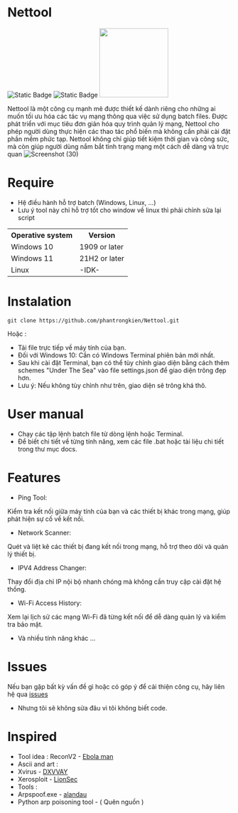 # Nettool
![Static Badge](https://img.shields.io/badge/Nettool-Versions_2.1-green) ![Static Badge](https://img.shields.io/badge/Supported_OS-Windows-orange) 
<img src="https://img.shields.io/badge/Creator-Amsosc@re-blue?style=plastic&logo=github" width="155">

Nettool là một công cụ mạnh mẽ được thiết kế dành riêng cho những ai muốn tối ưu hóa các tác vụ mạng thông qua việc sử dụng batch files. Được phát triển với mục tiêu đơn giản hóa quy trình quản lý mạng, Nettool cho phép người dùng thực hiện các thao tác phổ biến mà không cần phải cài đặt phần mềm phức tạp.
Nettool không chỉ giúp tiết kiệm thời gian và công sức, mà còn giúp người dùng nắm bắt tình trạng mạng một cách dễ dàng và trực quan
![Screenshot (30)](https://github.com/user-attachments/assets/11637f13-babc-4d0f-99bc-5857a7c04554)

# Require
+ Hệ điều hành hỗ trợ batch (Windows, Linux, ...)
+ Lưu ý tool này chỉ hỗ trợ tốt cho window về linux thì phải chỉnh sửa lại script
<table>
    <tr>
        <th>Operative system</th>
        <th> Version </th>
    </tr>
    <tr>
        <td>Windows 10</td>
        <td> 1909 or later </td>
    </tr>
    <tr>
        <td>Windows 11</td>
        <td> 21H2 or later </td>
    </tr>
    <tr>
        <td>Linux</td>
        <td>-IDK-</td>
    </tr>
</table>

# Instalation
```
git clone https://github.com/phantrongkien/Nettool.git
```
Hoặc :
+ Tải file trực tiếp về máy tính của bạn.
+ Đối với Windows 10: Cần có Windows Terminal phiên bản mới nhất.
+ Sau khi cài đặt Terminal, bạn có thể tùy chỉnh giao diện bằng cách thêm schemes "Under The Sea" vào file settings.json để giao diện trông đẹp hơn.
+ Lưu ý: Nếu không tùy chỉnh như trên, giao diện sẽ trông khá thô. 
# User manual
+ Chạy các tập lệnh batch file từ dòng lệnh hoặc Terminal.
+ Để biết chi tiết về từng tính năng, xem các file .bat hoặc tài liệu chi tiết trong thư mục docs.
# Features
+ Ping Tool:

Kiểm tra kết nối giữa máy tính của bạn và các thiết bị khác trong mạng, giúp phát hiện sự cố về kết nối.
+ Network Scanner:

Quét và liệt kê các thiết bị đang kết nối trong mạng, hỗ trợ theo dõi và quản lý thiết bị.
+ IPV4 Address Changer:

Thay đổi địa chỉ IP nội bộ nhanh chóng mà không cần truy cập cài đặt hệ thống.
+ Wi-Fi Access History:

Xem lại lịch sử các mạng Wi-Fi đã từng kết nối để dễ dàng quản lý và kiểm tra bảo mật.
+ Và nhiều tính năng khác ... 
# Issues
 Nếu bạn gặp bất kỳ vấn đề gì hoặc có góp ý để cải thiện công cụ, hãy liên hệ qua <a href="https://github.com/phantrongkien/Nettool/issues"> issues</a>
 + Nhưng tôi sẽ không sửa đâu vì tôi không biết code.
# Inspired
- Tool idea : ReconV2 - <a href="https://github.com/EbolaMan-YT"> Ebola man</a>
- Ascii and art :
- Xvirus - <a href="https://github.com/DXVVAY"> DXVVAY</a>
- Xerosploit - <a href="https://github.com/LionSec"> LionSec</a>
- Tools :
- Arpspoof.exe - <a href="https://github.com/alandau"> alandau </a>
- Python arp poisoning tool - ( Quên nguồn )
